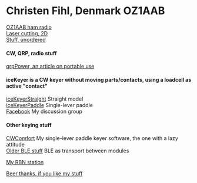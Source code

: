 # Christen Fihl, Denmark  OZ1AAB

[OZ1AAB ham radio](/oz1aab.html)  
[Laser cutting, 2D](/LaserCutter2D)  
[Stuff, unordered](/misc.html)  


#### CW, QRP, radio stuff
[qrpPower, an article on portable use](/qrpPower.html)
#### iceKeyer is a CW keyer without moving parts/contacts, using a loadcell as active "contact"
[iceKeyerStraight](/iceKeyer/indexStraight.html) Straight model  
[iceKeyerPaddle](/iceKeyer/indexPaddle.html) Single-lever paddle  
[Facebook](https://www.facebook.com/groups/oz1aab) My discussion group  

#### Other keying stuff
[CWComfort](/CWComfort/) My single-lever paddle keyer software, the one with a lazy attitude  
[Older BLE stuff](/BLE_CW_Keyer/) BLE as transport between modules  

[My RBN station](https://beta.reversebeacon.net/main.php?zoom=57.0,6.0,2.00&rows=100&spotters=1&max_age=3,hours&spotter_call=oz1aab&hide=distance_mi)  

[Beer thanks, if you like my stuff](https://www.buymeacoffee.com/Fihl)  
